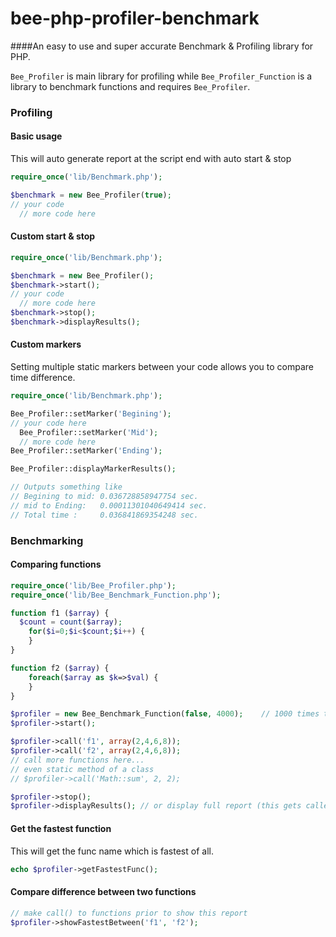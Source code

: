 # bee-php-profiler-benchmark
####An easy to use and super accurate Benchmark & Profiling library for PHP.

`Bee_Profiler` is main library for profiling while `Bee_Profiler_Function` is a library to benchmark functions and requires `Bee_Profiler`.

### Profiling

#### Basic usage
This will auto generate report at the script end with auto start & stop
```php
require_once('lib/Benchmark.php');

$benchmark = new Bee_Profiler(true);
// your code
  // more code here
```
#### Custom start & stop
```php
require_once('lib/Benchmark.php');

$benchmark = new Bee_Profiler();
$benchmark->start();
// your code
  // more code here
$benchmark->stop();
$benchmark->displayResults();
```
#### Custom markers
Setting multiple static markers between your code allows you to compare time difference.
```php
require_once('lib/Benchmark.php');

Bee_Profiler::setMarker('Begining');
// your code here
  Bee_Profiler::setMarker('Mid');
  // more code here
Bee_Profiler::setMarker('Ending');

Bee_Profiler::displayMarkerResults();

// Outputs something like
// Begining to mid: 0.036728858947754 sec.
// mid to Ending:   0.00011301040649414 sec.
// Total time :     0.036841869354248 sec.

```

### Benchmarking

#### Comparing functions
```php
require_once('lib/Bee_Profiler.php');
require_once('lib/Bee_Benchmark_Function.php');

function f1 ($array) {
  $count = count($array);
	for($i=0;$i<$count;$i++) {
	}
}

function f2 ($array) {
	foreach($array as $k=>$val) {
	}
}

$profiler = new Bee_Benchmark_Function(false, 4000);	// 1000 times to execute
$profiler->start();

$profiler->call('f1', array(2,4,6,8));
$profiler->call('f2', array(2,4,6,8));
// call more functions here...	
// even static method of a class
// $profiler->call('Math::sum', 2, 2);										

$profiler->stop();
$profiler->displayResults(); // or display full report (this gets called by profiler in auto mode)
```

#### Get the fastest function
This will get the func name which is fastest of all.
```php
echo $profiler->getFastestFunc();
```

#### Compare difference between two functions
```php
// make call() to functions prior to show this report
$profiler->showFastestBetween('f1', 'f2');
```

